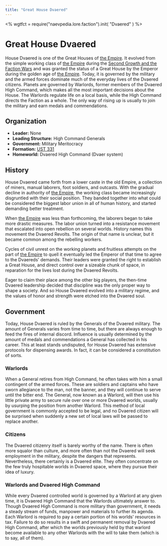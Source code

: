 ```yaml
---
title: "Great House Dvaered"
---
```

<%
wgtfct = require("naevpedia.lore.faction").init( "Dvaered" )
%>
<widget wgtfct />

# Great House Dvaered

House Dvaered is one of the Great Houses of [the Empire](lore/factions/empire).
It evolved from the simple working class of [the Empire](lore/factions/empire) during the [Second Growth and the Faction Wars](lore/history) and was granted the status of a Great House by the Emperor during the golden age of [the Empire](lore/factions/empire).
Today, it is governed by the military and the armed forces dominate much of the everyday lives of the Dvaered citizens.
Planets are governed by Warlords, former members of the Dvaered High Command, which makes all the most important decisions about the House.
The Warlords regulate life on a local basis, while the High Command directs the Faction as a whole.
The only way of rising up is usually to join the military and earn medals and commendations.

## Organization

* **Leader:** None
* **Leading Structure:** High Command Generals
* **Government:** Military Meritocracy
* **Formation:** [UST 331](lore/history)
* **Homeworld:** Dvaered High Command (Dvaer system)

## History

House Dvaered came forth from a lower caste in the old Empire, a collection of miners, manual laborers, foot soldiers, and outcasts.
With the gradual decline in authority of [the Empire](lore/factions/empire), the working class became increasingly disgruntled with their social position.
They banded together into what could be considered the biggest labor union in all of human history, and started demanding better treatment.

When [the Empire](lore/factions/empire) was less than forthcoming, the laborers began to take more drastic measures.
The labor union turned into a resistance movement that escalated into open rebellion on several worlds.
History names this movement the Dvaered Revolts.
The origin of that name is unclear, but it became common among the rebelling workers.

Cycles of civil unrest on the working planets and fruitless attempts on the part of [the Empire](lore/factions/empire) to quell it eventually led the Emperor of that time to agree to the Dvaereds' demands.
Their leaders were granted the right to establish a Great House, and direct control over a sizeable chunk of space, in reparation for the lives lost during the Dvaered Revolts.

Eager to claim their place among the other big players, the then-time Dvaered leadership decided that discipline was the only proper way to shape a society.
And so House Dvaered evolved into a military regime, and the values of honor and strength were etched into the Dvaered soul.

## Government

Today, House Dvaered is ruled by the Generals of the Dvaered military.
The amount of Generals varies from time to time, but there are always enough to feed the fires of internal discord.
Influence is usually determined by the amount of medals and commendations a General has collected in his career.
This at least stands undisputed, for House Dvaered has extensive protocols for dispensing awards.
In fact, it can be considered a constitution of sorts.

### Warlords

When a General retires from High Command, he often takes with him a small contingent of the armed forces.
These are soldiers and captains who have sworn allegiance to the man, not the banner, and they will continue to serve until the bitter end.
The General, now known as a Warlord, will then use his little private army to secure rule over one or more Dvaered worlds, usually by usurping the position from another Warlord.
This method of local government is commonly accepted to be legal, and no Dvaered citizen will be surprised when suddenly a new set of local laws will be passed to replace another.

### Citizens

The Dvaered citizenry itself is barely worthy of the name.
There is often more squalor than culture, and more often than not the Dvaered will seek employment in the military, despite the dangers that represents.
Nevertheless, there certainly is a Dvaered elite.
They often concentrate on the few truly hospitable worlds in Dvaered space, where they pursue their idea of luxury.

### Warlords and Dvaered High Command

While every Dvaered controlled world is governed by a Warlord at any given time, it is Dvaered High Command that the Warlords ultimately answer to.
Though Dvaered High Command is more military than government, it needs a steady stream of funds, manpower and materials to further its agenda.
Each Warlord is required to pay a certain portion of his worlds' resources in tax.
Failure to do so results in a swift and permanent removal by Dvaered High Command, after which the worlds previously held by that warlord become available to any other Warlords with the will to take them (which is to say, all of them).
